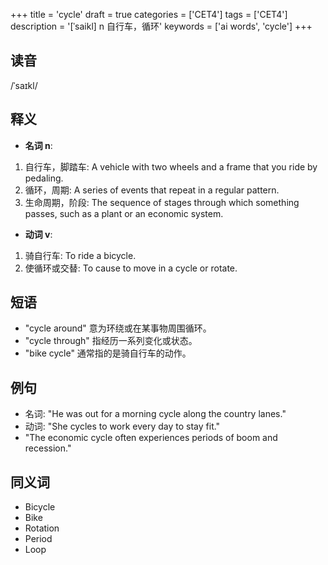 +++
title = 'cycle'
draft = true
categories = ['CET4']
tags = ['CET4']
description = '[ˈsaikl] n 自行车，循环'
keywords = ['ai words', 'cycle']
+++

## 读音
/ˈsaɪkl/

## 释义
- **名词 n**:
1. 自行车，脚踏车: A vehicle with two wheels and a frame that you ride by pedaling.
2. 循环，周期: A series of events that repeat in a regular pattern.
3. 生命周期，阶段: The sequence of stages through which something passes, such as a plant or an economic system.

- **动词 v**:
1. 骑自行车: To ride a bicycle.
2. 使循环或交替: To cause to move in a cycle or rotate.

## 短语
- "cycle around" 意为环绕或在某事物周围循环。
- "cycle through" 指经历一系列变化或状态。
- "bike cycle" 通常指的是骑自行车的动作。

## 例句
- 名词: "He was out for a morning cycle along the country lanes."
- 动词: "She cycles to work every day to stay fit."
- "The economic cycle often experiences periods of boom and recession."

## 同义词
- Bicycle
- Bike
- Rotation
- Period
- Loop
